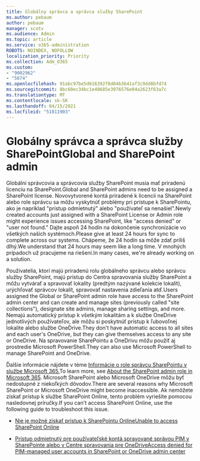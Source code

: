 ```yaml
---
title: Globálny správca a správca služby SharePoint
ms.author: pebaum
author: pebaum
manager: scotv
ms.audience: Admin
ms.topic: article
ms.service: o365-administration
ROBOTS: NOINDEX, NOFOLLOW
localization_priority: Priority
ms.collection: Adm_O365
ms.custom:
- "9002962"
- "5674"
ms.openlocfilehash: 91abc97be5d616392f8d04b3641af3c9dd8bfd74
ms.sourcegitcommit: 8bc60ec34bc1e40685e3976576e04a2623f63a7c
ms.translationtype: MT
ms.contentlocale: sk-SK
ms.lasthandoff: 04/15/2021
ms.locfileid: "51811903"
---
```

# <a name="global-and-sharepoint-admin"></a><span data-ttu-id="bb78c-102">Globálny správca a správca služby SharePoint</span><span class="sxs-lookup"><span data-stu-id="bb78c-102">Global and SharePoint admin</span></span>

<span data-ttu-id="bb78c-103">Globálni správcovia a správcovia služby SharePoint musia mať priradenú licenciu na SharePoint.</span><span class="sxs-lookup"><span data-stu-id="bb78c-103">Global and SharePoint admins need to be assigned a SharePoint license.</span></span> <span data-ttu-id="bb78c-104">Novovytvorené kontá priradené k licencii na SharePoint alebo role správcu sa môžu vyskytnúť problémy pri prístupe k SharePointu, ako je napríklad "prístup odmietnutý" alebo "používateľ sa nenašiel".</span><span class="sxs-lookup"><span data-stu-id="bb78c-104">Newly created accounts just assigned with a SharePoint License or Admin role might experience issues accessing SharePoint, like "access denied" or "user not found."</span></span> <span data-ttu-id="bb78c-105">Dajte aspoň 24 hodín na dokončenie synchronizácie vo všetkých našich systémoch.</span><span class="sxs-lookup"><span data-stu-id="bb78c-105">Please give at least 24 hours for sync to complete across our systems.</span></span> <span data-ttu-id="bb78c-106">Chápeme, že 24 hodín sa môže zdať príliš dlhý.</span><span class="sxs-lookup"><span data-stu-id="bb78c-106">We understand that 24 hours may seem like a long time.</span></span> <span data-ttu-id="bb78c-107">V mnohých prípadoch už pracujeme na riešení.</span><span class="sxs-lookup"><span data-stu-id="bb78c-107">In many cases, we're already working on a solution.</span></span>

<span data-ttu-id="bb78c-108">Používatelia, ktorí majú priradenú rolu globálneho správcu alebo správcu služby SharePoint, majú prístup do Centra spravovania služby SharePoint a môžu vytvárať a spravovať lokality (predtým nazývané kolekcie lokalít), urýchľovať správcov lokalít, spravovať nastavenia zdieľania atď.</span><span class="sxs-lookup"><span data-stu-id="bb78c-108">Users assigned the Global or SharePoint admin role have access to the SharePoint admin center and can create and manage sites (previously called "site collections"), designate site admins, manage sharing settings, and more.</span></span> <span data-ttu-id="bb78c-109">Nemajú automatický prístup k všetkým lokalitám a k službe OneDrive jednotlivých používateľov, ale môžu si poskytnúť prístup k ľubovoľnej lokalite alebo službe OneDrive.</span><span class="sxs-lookup"><span data-stu-id="bb78c-109">They don't have automatic access to all sites and each user's OneDrive, but they can give themselves access to any site or OneDrive.</span></span> <span data-ttu-id="bb78c-110">Na spravovanie SharePointu a OneDrivu môžu použiť aj prostredie Microsoft PowerShell.</span><span class="sxs-lookup"><span data-stu-id="bb78c-110">They can also use Microsoft PowerShell to manage SharePoint and OneDrive.</span></span>

<span data-ttu-id="bb78c-111">Ďalšie informácie nájdete v téme [Informácie o role správcu SharePointu v službe Microsoft 365.](https://docs.microsoft.com/sharepoint/sharepoint-admin-role)</span><span class="sxs-lookup"><span data-stu-id="bb78c-111">To learn more, see [About the SharePoint admin role in Microsoft 365](https://docs.microsoft.com/sharepoint/sharepoint-admin-role).</span></span>
<span data-ttu-id="bb78c-112">Microsoft SharePoint alebo Microsoft OneDrive môžu byť nedostupné z niekoľkých dôvodov.</span><span class="sxs-lookup"><span data-stu-id="bb78c-112">There are several reasons why Microsoft SharePoint or Microsoft OneDrive might become inaccessible.</span></span> <span data-ttu-id="bb78c-113">Ak nemôžete získať prístup k službe SharePoint Online, tento problém vyriešite pomocou nasledovnej príručky.</span><span class="sxs-lookup"><span data-stu-id="bb78c-113">If you can't access SharePoint Online, use the following guide to troubleshoot this issue.</span></span>

- [<span data-ttu-id="bb78c-114">Nie je možné získať prístup k SharePointu Online</span><span class="sxs-lookup"><span data-stu-id="bb78c-114">Unable to access SharePoint Online</span></span>](https://docs.microsoft.com/sharepoint/troubleshoot/sharing-and-permissions/sharepoint-online-inaccessible)

- [<span data-ttu-id="bb78c-115">Prístup odmietnutý pre používateľské kontá spravované správou PIM v SharePointe alebo v Centre spravovania pre OneDrive</span><span class="sxs-lookup"><span data-stu-id="bb78c-115">Access denied for PIM-managed user accounts in SharePoint or OneDrive admin center</span></span>](https://docs.microsoft.com/sharepoint/troubleshoot/administration/access-denied-to-pim-user-accounts)